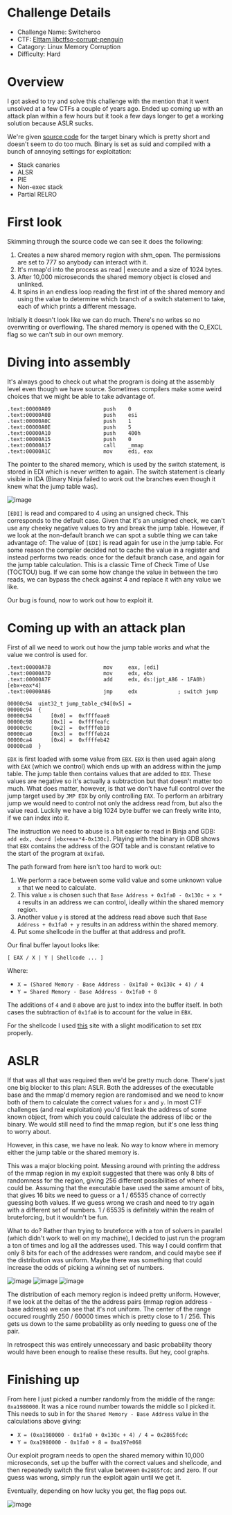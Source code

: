 # Challenge Details
* Challenge Name: Switcheroo
* CTF: [Elttam libctfso-corrupt-penguin](https://github.com/elttam/libctfso-corrupt-penguin/tree/master)
* Catagory: Linux Memory Corruption
* Difficulty: Hard

# Overview
I got asked to try and solve this challenge with the mention that it went unsolved at a few CTFs a couple of years ago. Ended up coming up with an attack plan within a few hours but it took a few days longer to get a working solution because ASLR sucks.

We're given [source code](https://github.com/elttam/libctfso-corrupt-penguin/blob/master/ansible/roles/switcheroo/files/challenge.c) for the target binary which is pretty short and doesn't seem to do too much. Binary is set as suid and compiled with a bunch of annoying settings for exploitation:
* Stack canaries
* ALSR
* PIE
* Non-exec stack
* Partial RELRO

# First look
Skimming through the source code we can see it does the following:
1. Creates a new shared memory region with shm_open. The permissions are set to 777 so anybody can interact with it.
2. It's mmap'd into the process as read | execute and a size of 1024 bytes.
3. After 10,000 microseconds the shared memory object is closed and unlinked.
4. It spins in an endless loop reading the first int of the shared memory and using the value to determine which branch of a switch statement to take, each of which prints a different message.

Initially it doesn't look like we can do much. There's no writes so no overwriting or overflowing. The shared memory is opened with the O_EXCL flag so we can't sub in our own memory. 

# Diving into assembly
It's always good to check out what the program is doing at the assembly level even though we have source. Sometimes compilers make some weird choices that we might be able to take advantage of.

```
.text:00000A09                 push    0
.text:00000A0B                 push    esi
.text:00000A0C                 push    1
.text:00000A0E                 push    5
.text:00000A10                 push    400h
.text:00000A15                 push    0
.text:00000A17                 call    _mmap
.text:00000A1C                 mov     edi, eax
```
The pointer to the shared memory, which is used by the switch statement, is stored in EDI which is never written to again. The switch statement is clearly visible in IDA (Binary Ninja failed to work out the branches even though it knew what the jump table was). 

![image](https://user-images.githubusercontent.com/9779696/230784633-6a3f3653-2d60-4000-9b05-9f2e7c7c3a1b.png)

`[EDI]` is read and compared to 4 using an unsigned check. This corresponds to the default case. Given that it's an unsigned check, we can't use any cheeky negative values to try and break the jump table. 
However, if we look at the non-default branch we can spot a subtle thing we can take advantage of: The value of `[EDI]` is read again for use in the jump table. 
For some reason the compiler decided not to cache the value in a register and instead performs two reads: once for the default branch case, and again for the jump table calculation. This is a classic Time of Check Time of Use (TOCTOU) bug. 
If we can some how change the value in between the two reads, we can bypass the check against 4 and replace it with any value we like. 

Our bug is found, now to work out how to exploit it.

# Coming up with an attack plan
First of all we need to work out how the jump table works and what the value we control is used for.

```
.text:00000A7B                 mov     eax, [edi]
.text:00000A7D                 mov     edx, ebx
.text:00000A7F                 add     edx, ds:(jpt_A86 - 1FA0h)[ebx+eax*4]
.text:00000A86                 jmp     edx             ; switch jump
```
```
00000c94  uint32_t jump_table_c94[0x5] = 
00000c94  {
00000c94      [0x0] =  0xffffeae8
00000c98      [0x1] =  0xffffeafc
00000c9c      [0x2] =  0xffffeb10
00000ca0      [0x3] =  0xffffeb24
00000ca4      [0x4] =  0xffffeb42
00000ca8  }
```
`EDX` is first loaded with some value from `EBX`. `EBX` is then used again along with `EAX` (which we control) which ends up with an address within the jump table. The jump table then contains values that are added to `EDX`. 
These values are negative so it's actually a subtraction but that doesn't matter too much. What does matter, however, is that we don't have full control over the jump target used by `JMP EDX` by only controlling `EAX`. 
To perform an arbitrary jump we would need to control not only the address read from, but also the value read. Luckily we have a big 1024 byte buffer we can freely write into, if we can index into it.

The instruction we need to abuse is a bit easier to read in Binja and GDB: `add edx, dword [ebx+eax*4-0x130c]`. Playing with the binary in GDB shows that `EBX` contains the address of the GOT table and is constant relative to the start of the program at `0x1fa0`.

The path forward from here isn't too hard to work out:
1. We perform a race between some valid value and some unknown value `x` that we need to calculate.
2. This value `x` is chosen such that `Base Address + 0x1fa0 - 0x130c + x * 4` results in an address we can control, ideally within the shared memory region.
3. Another value `y` is stored at the address read above such that `Base Address + 0x1fa0 + y` results in an address within the shared memory.
4. Put some shellcode in the buffer at that address and profit.

Our final buffer layout looks like:
```
[ EAX / X | Y | Shellcode ... ]
```
Where:
* `X = (Shared Memory - Base Address - 0x1fa0 + 0x130c + 4) / 4`
* `Y = Shared Memory - Base Address - 0x1fa0 + 8`

The additions of `4` and `8` above are just to index into the buffer itself. In both cases the subtraction of `0x1fa0` is to account for the value in `EBX`. 

For the shellcode I used [this](https://masterccc.github.io/tools/shellcode_gen/) site with a slight modification to set `EDX` properly.

# ASLR
If that was all that was required then we'd be pretty much done. There's just one big blocker to this plan: ASLR. Both the addresses of the executable base and the mmap'd memory region are randomised and we need to know both of them to calculate the correct values for `x` and `y`.
In most CTF challenges (and real exploitation) you'd first leak the address of some known object, from which you could calculate the address of libc or the binary. We would still need to find the mmap region, but it's one less thing to worry about.

However, in this case, we have no leak. No way to know where in memory either the jump table or the shared memory is.

This was a major blocking point. Messing around with printing the address of the mmap region in my exploit suggested that there was only 8 bits of randomness for the region, giving 256 different possibilities of where it could be. Assuming that the executable base
used the same amount of bits, that gives 16 bits we need to guess or a 1 / 65535 chance of correctly guessing both values. If we guess wrong we crash and need to try again with a different set of numbers. 1 / 65535 is definitely within the realm of bruteforcing, but it wouldn't be fun.

What to do? Rather than trying to bruteforce with a ton of solvers in parallel (which didn't work to well on my machine), I decided to just run the program a ton of times and log all the addresses used. 
This way I could confirm that only 8 bits for each of the addresses were random, and could maybe see if the distribution was uniform. Maybe there was something that could increase the odds of picking a winning set of numbers.

![image](https://user-images.githubusercontent.com/9779696/230786998-6d4aa36d-2552-4d93-bb41-aead92a375e8.png)
![image](https://user-images.githubusercontent.com/9779696/230787077-36094f8a-36bd-4f94-b2e4-6183b6e0c8aa.png)
![image](https://user-images.githubusercontent.com/9779696/230787147-be031d2f-e213-4e60-9785-a86b669d2185.png)

The distribution of each memory region is indeed pretty uniform. However, if we look at the deltas of the the address pairs (mmap region address - base address) we can see that it's not uniform. 
The center of the range occured roughtly 250 / 60000 times which is pretty close to 1 / 256. This gets us down to the same probability as only needing to guess one of the pair.

In retrospect this was entirely unnecessary and basic probability theory would have been enough to realise these results. But hey, cool graphs. 

# Finishing up
From here I just picked a number randomly from the middle of the range: `0xa1980000`. It was a nice round number towards the middle so I picked it. 
This needs to sub in for the `Shared Memory - Base Address` value in the calculations above giving:
* `X = (0xa1980000 - 0x1fa0 + 0x130c + 4) / 4 = 0x2865fcdc`
* `Y = 0xa1980000 - 0x1fa0 + 8 = 0xa197e068`

Our exploit program needs to open the shared memory within 10,000 microseconds, set up the buffer with the correct values and shellcode, and then repeatedly switch the first value between `0x2865fcdc` and zero. If our guess was wrong, simply run the exploit again until we get it.

Eventually, depending on how lucky you get, the flag pops out. 

![image](https://user-images.githubusercontent.com/9779696/230787991-20d85ce5-0fcc-4cce-b2b2-6976d7815e9c.png)


